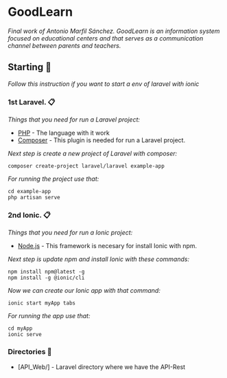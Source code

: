 # GoodLearn

_Final work of Antonio Marfil Sánchez. GoodLearn is an information system focused on educational centers and that serves as a communication channel between parents and teachers._

## Starting 🚀

_Follow this instruction if you want to start a env of laravel with ionic_
### 1st Laravel. 📋

_Things that you need for run a Laravel project:_

* [PHP](https://www.php.net/manual/en/install.php) - The language with it work
* [Composer](https://getcomposer.org/download/) - This plugin is needed for run a Laravel project.

_Next step is create a new project of Laravel with composer:_
```
composer create-project laravel/laravel example-app
```

_For running the project use that:_
```
cd example-app
php artisan serve
```


### 2nd Ionic. 📋

_Things that you need for run a Ionic project:_

* [Node.js](https://nodejs.org/en/) - This framework is necesary for install Ionic with npm.

_Next step is update npm and install Ionic with these commands:_
```
npm install npm@latest -g
npm install -g @ionic/cli
```

_Now we can create our Ionic app with that command:_

```
ionic start myApp tabs
```

_For running the app use that:_
```
cd myApp
ionic serve
```
### Directories 🔧

* [API_Web/] - Laravel directory where we have the API-Rest
